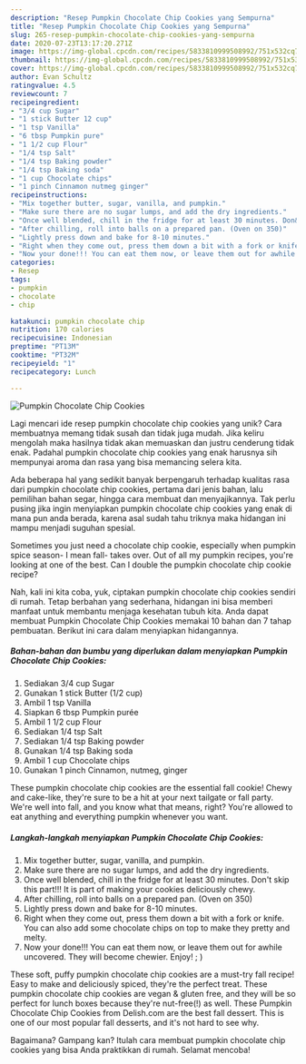 ```yaml
---
description: "Resep Pumpkin Chocolate Chip Cookies yang Sempurna"
title: "Resep Pumpkin Chocolate Chip Cookies yang Sempurna"
slug: 265-resep-pumpkin-chocolate-chip-cookies-yang-sempurna
date: 2020-07-23T13:17:20.271Z
image: https://img-global.cpcdn.com/recipes/5833810999508992/751x532cq70/pumpkin-chocolate-chip-cookies-recipe-main-photo.jpg
thumbnail: https://img-global.cpcdn.com/recipes/5833810999508992/751x532cq70/pumpkin-chocolate-chip-cookies-recipe-main-photo.jpg
cover: https://img-global.cpcdn.com/recipes/5833810999508992/751x532cq70/pumpkin-chocolate-chip-cookies-recipe-main-photo.jpg
author: Evan Schultz
ratingvalue: 4.5
reviewcount: 7
recipeingredient:
- "3/4 cup Sugar"
- "1 stick Butter 12 cup"
- "1 tsp Vanilla"
- "6 tbsp Pumpkin pure"
- "1 1/2 cup Flour"
- "1/4 tsp Salt"
- "1/4 tsp Baking powder"
- "1/4 tsp Baking soda"
- "1 cup Chocolate chips"
- "1 pinch Cinnamon nutmeg ginger"
recipeinstructions:
- "Mix together butter, sugar, vanilla, and pumpkin."
- "Make sure there are no sugar lumps, and add the dry ingredients."
- "Once well blended, chill in the fridge for at least 30 minutes. Don&#39;t skip this part!!! It is part of making your cookies deliciously chewy."
- "After chilling, roll into balls on a prepared pan. (Oven on 350)"
- "Lightly press down and bake for 8-10 minutes."
- "Right when they come out, press them down a bit with a fork or knife. You can also add some chocolate chips on top to make they pretty and melty."
- "Now your done!!! You can eat them now, or leave them out for awhile uncovered. They will become chewier. Enjoy! ; )"
categories:
- Resep
tags:
- pumpkin
- chocolate
- chip

katakunci: pumpkin chocolate chip 
nutrition: 170 calories
recipecuisine: Indonesian
preptime: "PT13M"
cooktime: "PT32M"
recipeyield: "1"
recipecategory: Lunch

---
```



![Pumpkin Chocolate Chip Cookies](https://img-global.cpcdn.com/recipes/5833810999508992/751x532cq70/pumpkin-chocolate-chip-cookies-recipe-main-photo.jpg)

Lagi mencari ide resep pumpkin chocolate chip cookies yang unik? Cara membuatnya memang tidak susah dan tidak juga mudah. Jika keliru mengolah maka hasilnya tidak akan memuaskan dan justru cenderung tidak enak. Padahal pumpkin chocolate chip cookies yang enak harusnya sih mempunyai aroma dan rasa yang bisa memancing selera kita.

Ada beberapa hal yang sedikit banyak berpengaruh terhadap kualitas rasa dari pumpkin chocolate chip cookies, pertama dari jenis bahan, lalu pemilihan bahan segar, hingga cara membuat dan menyajikannya. Tak perlu pusing jika ingin menyiapkan pumpkin chocolate chip cookies yang enak di mana pun anda berada, karena asal sudah tahu triknya maka hidangan ini mampu menjadi suguhan spesial.

Sometimes you just need a chocolate chip cookie, especially when pumpkin spice season- I mean fall- takes over. Out of all my pumpkin recipes, you&#39;re looking at one of the best. Can I double the pumpkin chocolate chip cookie recipe?


Nah, kali ini kita coba, yuk, ciptakan pumpkin chocolate chip cookies sendiri di rumah. Tetap berbahan yang sederhana, hidangan ini bisa memberi manfaat untuk membantu menjaga kesehatan tubuh kita. Anda dapat membuat Pumpkin Chocolate Chip Cookies memakai 10 bahan dan 7 tahap pembuatan. Berikut ini cara dalam menyiapkan hidangannya.

<!--inarticleads1-->

##### Bahan-bahan dan bumbu yang diperlukan dalam menyiapkan Pumpkin Chocolate Chip Cookies:

1. Sediakan 3/4 cup Sugar
1. Gunakan 1 stick Butter (1/2 cup)
1. Ambil 1 tsp Vanilla
1. Siapkan 6 tbsp Pumpkin purée
1. Ambil 1 1/2 cup Flour
1. Sediakan 1/4 tsp Salt
1. Sediakan 1/4 tsp Baking powder
1. Gunakan 1/4 tsp Baking soda
1. Ambil 1 cup Chocolate chips
1. Gunakan 1 pinch Cinnamon, nutmeg, ginger


These pumpkin chocolate chip cookies are the essential fall cookie! Chewy and cake-like, they&#39;re sure to be a hit at your next tailgate or fall party. We&#39;re well into fall, and you know what that means, right? You&#39;re allowed to eat anything and everything pumpkin whenever you want. 

<!--inarticleads2-->

##### Langkah-langkah menyiapkan Pumpkin Chocolate Chip Cookies:

1. Mix together butter, sugar, vanilla, and pumpkin.
1. Make sure there are no sugar lumps, and add the dry ingredients.
1. Once well blended, chill in the fridge for at least 30 minutes. Don&#39;t skip this part!!! It is part of making your cookies deliciously chewy.
1. After chilling, roll into balls on a prepared pan. (Oven on 350)
1. Lightly press down and bake for 8-10 minutes.
1. Right when they come out, press them down a bit with a fork or knife. You can also add some chocolate chips on top to make they pretty and melty.
1. Now your done!!! You can eat them now, or leave them out for awhile uncovered. They will become chewier. Enjoy! ; )


These soft, puffy pumpkin chocolate chip cookies are a must-try fall recipe! Easy to make and deliciously spiced, they&#39;re the perfect treat. These pumpkin chocolate chip cookies are vegan &amp; gluten free, and they will be so perfect for lunch boxes because they&#39;re nut-free(!) as well. These Pumpkin Chocolate Chip Cookies from Delish.com are the best fall dessert. This is one of our most popular fall desserts, and it&#39;s not hard to see why. 

Bagaimana? Gampang kan? Itulah cara membuat pumpkin chocolate chip cookies yang bisa Anda praktikkan di rumah. Selamat mencoba!
